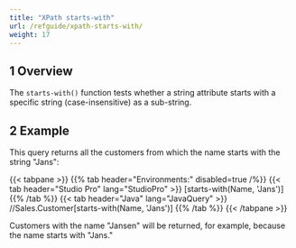 ```yaml
---
title: "XPath starts-with"
url: /refguide/xpath-starts-with/
weight: 17
---
```


## 1 Overview

The `starts-with()` function tests whether a string attribute starts with a specific string (case-insensitive) as a sub-string.

## 2 Example

This query returns all the customers from which the name starts with the string "Jans":

{{< tabpane >}}
  {{% tab header="Environments:" disabled=true /%}}
  {{< tab header="Studio Pro" lang="StudioPro" >}}
    [starts-with(Name, 'Jans')]
    {{% /tab %}}
  {{< tab header="Java" lang="JavaQuery" >}}
     //Sales.Customer[starts-with(Name, 'Jans')]
    {{% /tab %}}
{{< /tabpane >}}

Customers with the name "Jansen" will be returned, for example, because the name starts with "Jans."
